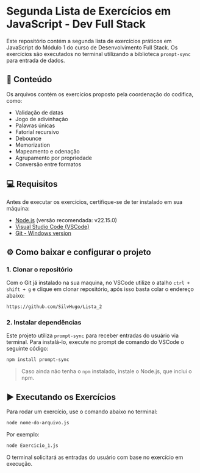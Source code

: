 # Segunda Lista de Exercícios em JavaScript - Dev Full Stack

Este repositório contém a segunda lista de exercícios práticos em JavaScript do Módulo 1 do curso de Desenvolvimento Full Stack. Os exercícios são executados no terminal utilizando a biblioteca `prompt-sync` para entrada de dados.

## 📁 Conteúdo

Os arquivos contém os exercícios proposto pela coordenação do codifica, como: 

- Validação de datas
- Jogo de adivinhação
- Palavras únicas
- Fatorial recursivo
- Debounce
- Memorization
- Mapeamento e odenação
- Agrupamento por propriedade
- Conversão entre formatos

## 💻 Requisitos

Antes de executar os exercícios, certifique-se de ter instalado em sua máquina:

- [Node.js](https://nodejs.org/) (versão recomendada: v22.15.0)
- [Visual Studio Code (VSCode)](https://code.visualstudio.com/)
- [Git - Windows version](https://git-scm.com/downloads/win)
  
## ⚙️ Como baixar e configurar o projeto

### 1. Clonar o repositório
Com o Git já instalado na sua maquina, no VSCode utilize o atalho `ctrl + shift + g` e clique em clonar repositório, após isso basta colar o endereço abaixo:
```bash
https://github.com/SilvHugo/Lista_2
```

### 2. Instalar dependências

Este projeto utiliza `prompt-sync` para receber entradas do usuário via terminal. Para instalá-lo, execute no prompt de comando do VSCode o seguinte código:

```bash
npm install prompt-sync
```

> Caso ainda não tenha o `npm` instalado, instale o Node.js, que inclui o npm.
> 
## ▶️ Executando os Exercícios

Para rodar um exercício, use o comando abaixo no terminal:

```bash
node nome-do-arquivo.js
```

Por exemplo:

```bash
node Exercicio_1.js
```

O terminal solicitará as entradas do usuário com base no exercício em execução.
